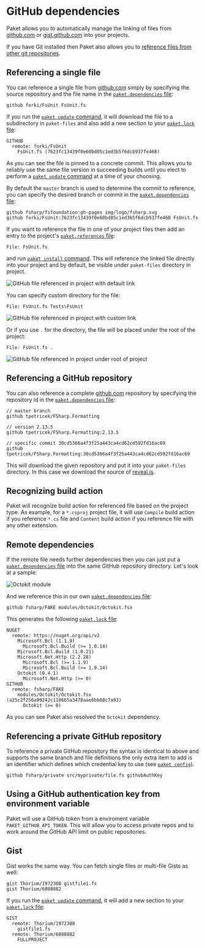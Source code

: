 # GitHub dependencies

Paket allows you to automatically manage the linking of files from
[github.com](http://www.github.com) or
[gist.github.com](https://gist.github.com/) into your projects.

If you have Git installed then Paket also allows you to
[reference files from other git repositories](git-dependencies.html).

## Referencing a single file

You can reference a single file from [github.com](http://www.github.com) simply
by specifying the source repository and the file name in the
[`paket.dependencies` file](dependencies-file.html):

```paket
github forki/FsUnit FsUnit.fs
```

If you run the [`paket update` command](paket-update.html), it will download the
file to a subdirectory in `paket-files` and also add a new section to your
[`paket.lock` file](lock-file.html):

```paket
GITHUB
  remote: forki/FsUnit
    FsUnit.fs (7623fc13439f0e60bd05c1ed3b5f6dcb937fe468)
```

As you can see the file is pinned to a concrete commit. This allows you to
reliably use the same file version in succeeding builds until you elect to
perform a [`paket update` command](paket-update.html) at a time of your
choosing.

By default the `master` branch is used to determine the commit to reference, you
can specify the desired branch or commit in the [`paket.dependencies`
file](dependencies-file.html):

```paket
github fsharp/fsfoundation:gh-pages img/logo/fsharp.svg
github forki/FsUnit:7623fc13439f0e60bd05c1ed3b5f6dcb937fe468 FsUnit.fs
```

If you want to reference the file in one of your project files then add an entry
to the project's [`paket.references` file](references-files.html):

```paket
File: FsUnit.fs
```

and run [`paket install` command](paket-install.html). This will reference the
linked file directly into your project and by default, be visible under
`paket-files` directory in project.

![GitHub file referenced in project with default link](img/github_ref_default_link.png "GitHub file referenced in project with default link")

You can specify custom directory for the file:

```paket
File: FsUnit.fs Tests\FsUnit
```

![GitHub file referenced in project with custom link](img/github_ref_custom_link.png "GitHub file referenced in project with custom link")

Or if you use `.` for the directory, the file will be placed under the root of the project:

```paket
File: FsUnit.fs .
```

![GitHub file referenced in project under root of project](img/github_ref_root.png "GitHub file referenced in project under root of project")

## Referencing a GitHub repository

You can also reference a complete [github.com](http://www.github.com) repository
by specifying the repository id in the [`paket.dependencies`
file](dependencies-file.html):

```paket
// master branch
github tpetricek/FSharp.Formatting

// version 2.13.5
github tpetricek/FSharp.Formatting:2.13.5

// specific commit 30cd5366a4f3f25a443ca4cd62cd592fd16ac69
github tpetricek/FSharp.Formatting:30cd5366a4f3f25a443ca4cd62cd592fd16ac69
```

This will download the given repository and put it into your `paket-files`
directory. In this case we download the source of
[reveal.js](http://lab.hakim.se/reveal-js/).

## Recognizing build action

Paket will recognize build action for referenced file based on the project type.
As example, for a `*.csproj` project file, it will use `Compile` build action if
you reference `*.cs` file and `Content` build action if you reference file with
any other extension.

## Remote dependencies

If the remote file needs further dependencies then you can just put a
[`paket.dependencies` file](dependencies-file.html) into the same GitHub
repository directory. Let's look at a sample:

![Octokit module](img/octokit-module.png "Octokit module")

And we reference this in our own
[`paket.dependencies` file](dependencies-file.html):

```paket
github fsharp/FAKE modules/Octokit/Octokit.fsx
```

This generates the following [`paket.lock` file](lock-file.html):

```paket
NUGET
  remote: https://nuget.org/api/v2
    Microsoft.Bcl (1.1.9)
      Microsoft.Bcl.Build (>= 1.0.14)
    Microsoft.Bcl.Build (1.0.21)
    Microsoft.Net.Http (2.2.28)
      Microsoft.Bcl (>= 1.1.9)
      Microsoft.Bcl.Build (>= 1.0.14)
    Octokit (0.4.1)
      Microsoft.Net.Http (>= 0)
GITHUB
  remote: fsharp/FAKE
    modules/Octokit/Octokit.fsx (a25c2f256a99242c1106b5a3478aae6bb68c7a93)
      Octokit (>= 0)
```

As you can see Paket also resolved the `Octokit` dependency.

## Referencing a private GitHub repository

To reference a private GitHub repository the syntax is identical to above and
supports the same branch and file definitions the only extra item to add is an
identifier which defines which credential key to use (see [`paket
config`](paket-config.html)).

```paket
github fsharp/private src/myprivate/file.fs githubAuthKey
```

## Using a GitHub authentication key from environment variable

Paket will use a GitHub token from a enviroment variable
`PAKET_GITHUB_API_TOKEN`. This will allow you to access private repos and to
work around the GitHub API limit on public repositories.

## Gist

Gist works the same way. You can fetch single files or multi-file Gists as well:

```paket
gist Thorium/1972308 gistfile1.fs
gist Thorium/6088882
```

If you run the [`paket update` command](paket-update.html), it will add a new
section to your [`paket.lock` file](lock-file.html):

```paket
GIST
  remote: Thorium/1972308
    gistfile1.fs
  remote: Thorium/6088882
    FULLPROJECT
```
